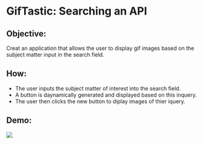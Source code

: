 # GifTastic: Searching an API

## Objective:
Creat an application that allows the user to display gif images based on the subject matter input in the search field.

## How:
* The user inputs the subject matter of interest into the search field.
* A button is daynamically generated and displayed based on this inquery.
* The user then clicks the new button to diplay images of thier iquery.

## Demo:
<img src="https://github.com/efinfl/GifTastic/blob/master/GifTastic_Demo.gif">
